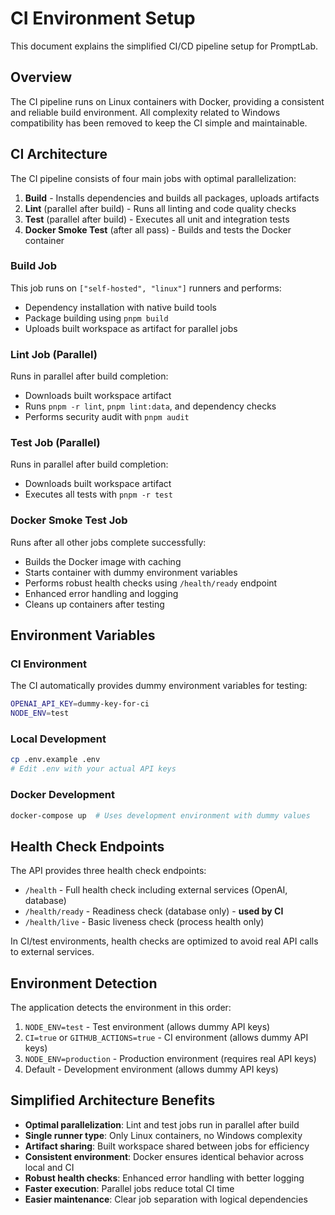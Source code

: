 # CI Environment Setup

This document explains the simplified CI/CD pipeline setup for PromptLab.

## Overview

The CI pipeline runs on Linux containers with Docker, providing a consistent and reliable build environment. All complexity related to Windows compatibility has been removed to keep the CI simple and maintainable.

## CI Architecture

The CI pipeline consists of four main jobs with optimal parallelization:

1. **Build** - Installs dependencies and builds all packages, uploads artifacts
2. **Lint** (parallel after build) - Runs all linting and code quality checks
3. **Test** (parallel after build) - Executes all unit and integration tests
4. **Docker Smoke Test** (after all pass) - Builds and tests the Docker container

### Build Job

This job runs on `["self-hosted", "linux"]` runners and performs:

- Dependency installation with native build tools
- Package building using `pnpm build`
- Uploads built workspace as artifact for parallel jobs

### Lint Job (Parallel)

Runs in parallel after build completion:

- Downloads built workspace artifact
- Runs `pnpm -r lint`, `pnpm lint:data`, and dependency checks
- Performs security audit with `pnpm audit`

### Test Job (Parallel)

Runs in parallel after build completion:

- Downloads built workspace artifact
- Executes all tests with `pnpm -r test`

### Docker Smoke Test Job

Runs after all other jobs complete successfully:

- Builds the Docker image with caching
- Starts container with dummy environment variables
- Performs robust health checks using `/health/ready` endpoint
- Enhanced error handling and logging
- Cleans up containers after testing

## Environment Variables

### CI Environment

The CI automatically provides dummy environment variables for testing:

```bash
OPENAI_API_KEY=dummy-key-for-ci
NODE_ENV=test
```

### Local Development

```bash
cp .env.example .env
# Edit .env with your actual API keys
```

### Docker Development

```bash
docker-compose up  # Uses development environment with dummy values
```

## Health Check Endpoints

The API provides three health check endpoints:

- `/health` - Full health check including external services (OpenAI, database)
- `/health/ready` - Readiness check (database only) - **used by CI**
- `/health/live` - Basic liveness check (process health only)

In CI/test environments, health checks are optimized to avoid real API calls to external services.

## Environment Detection

The application detects the environment in this order:

1. `NODE_ENV=test` - Test environment (allows dummy API keys)
2. `CI=true` or `GITHUB_ACTIONS=true` - CI environment (allows dummy API keys)
3. `NODE_ENV=production` - Production environment (requires real API keys)
4. Default - Development environment (allows dummy API keys)

## Simplified Architecture Benefits

- **Optimal parallelization**: Lint and test jobs run in parallel after build
- **Single runner type**: Only Linux containers, no Windows complexity
- **Artifact sharing**: Built workspace shared between jobs for efficiency
- **Consistent environment**: Docker ensures identical behavior across local and CI
- **Robust health checks**: Enhanced error handling with better logging
- **Faster execution**: Parallel jobs reduce total CI time
- **Easier maintenance**: Clear job separation with logical dependencies
